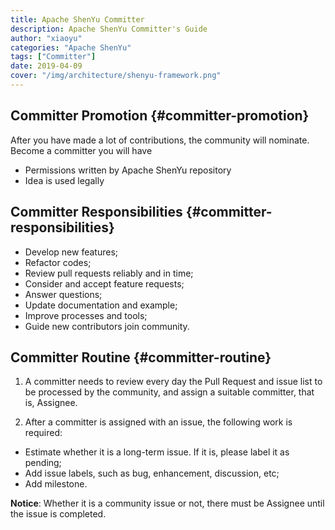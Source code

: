 ```yaml
---
title: Apache ShenYu Committer
description: Apache ShenYu Committer's Guide
author: "xiaoyu"
categories: "Apache ShenYu"
tags: ["Committer"]
date: 2019-04-09
cover: "/img/architecture/shenyu-framework.png"
---
```


## Committer Promotion {#committer-promotion}

After you have made a lot of contributions, the community will nominate. Become a committer you will have

* Permissions written by Apache ShenYu repository
* Idea is used legally

## Committer Responsibilities {#committer-responsibilities}

* Develop new features;
* Refactor codes;
* Review pull requests reliably and in time;
* Consider and accept feature requests;
* Answer questions;
* Update documentation and example;
* Improve processes and tools;
* Guide new contributors join community.

## Committer Routine {#committer-routine}

1. A committer needs to review every day the Pull Request and issue list to be processed by the community, and assign a suitable committer, that is, Assignee.

2. After a committer is assigned with an issue, the following work is required:

* Estimate whether it is a long-term issue. If it is, please label it as pending;
* Add issue labels, such as bug, enhancement, discussion, etc;
* Add milestone.

**Notice**:  Whether it is a community issue or not, there must be Assignee until the issue is completed.

